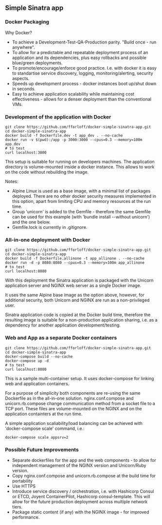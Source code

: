 ## Simple Sinatra app

### Docker Packaging
Why Docker?
- To achieve a Development-Test-QA-Production parity. "Build once - run anywhere".
- To allow for a predictable and repeatable deployment process of an application and its dependencies, plus easy rollbacks and possible blue/green deployments.
- To promote/encourage/enforce good practice. I.e. with docker it is easy to standartise service discovery, logging, monitoring/alerting, security aspects.
- Speeds up development process - docker instances boot up/shut down in seconds.
- Easy to achieve application scalability while maintaining cost effectiveness - allows for a denser deployment than the conventional VMs.

### Development of the application with Docker

```
git clone https://github.com/fforloff/docker-simple-sinatra-app.git
cd docker-simple-sinatra-app
docker build -f Dockerfile.dev -t app_dev . --no-cache
docker run -v $(pwd):/app -p 3000:3000 --cpus=0.3 --memory=100m app_dev
# to test
curl localhost:3000
```
This setup is suitable for running on developers machines. The application directory is volume-mounted inside a docker instance. This allows to work on the code without rebuilding the image.

Notes:
- Alpine Linux is used as a base image, with a minimal list of packages deployed. There are no other docker security measures implemented in this option, apart from limiting CPU and memory resources at the run time.
- Group 'unicorn' is added to the Gemfile - therefore the same Gemfile can be used for this example (with 'bundle install --without unicorn') and the one below.
- Gemfile.lock is currently in .gitignore.


### All-in-one deployment with Docker

```
git clone https://github.com/fforloff/docker-simple-sinatra-app.git
cd docker-simple-sinatra-app
docker build -f Dockerfile.allinone -t app_allinone . --no-cache
docker run -d -p 8080:8080 --cpus=0.3 --memory=100m app_allinone
# to test
curl localhost:8080
```
With this deployment the Sinatra application is packaged with the Unicorn application server and NGINX web server as a single Docker image.

It uses the same Alpine base image as the option above, however, for additional security, both Unicorn and NGINX are run as a non-privileged user.

Sinatra application code is copied at the Docker build time, therefore the resulting image is suitable for a non-production application sharing, i.e. as a dependency for another application development/testing.

### Web and App as a separate Docker containers

```
git clone https://github.com/fforloff/docker-simple-sinatra-app.git
cd docker-simple-sinatra-app
docker-compose build --no-cache
docker-compose up -d
# to test
curl localhost:8080
```
This is a sample multi-container setup. It uses docker-compose for linking web and application containers.

For a purpose of simplicity both components are re-using the same Dockerfile as in the all-in-one solution. nginx.conf.compose and unicorn.rb.compose change communication method from a socket file to a TCP port. These files are volume-mounted on the NGINX and on the application containters at the run time.

A simple application scaliability/load balancing can be achieved with 'docker-compose scale' command, i.e.:
```
docker-compose scale appsrv=2
```

### Possible Future Improvements
- Separate dockerfiles for the app and the web components - to allow for independent management of the NGINX version and Unicorn/Ruby version.
- Copy nginx.conf.compose and unicorn.rb.compose at the build time for portability
- Use HTTPS
- Introduce service discovery / orchestration, i.e. with Hashicorp Consul or ETCD, Joyent ContainerPilot, Hashicorp consul-template. This will allow for the future production deployment across multiple network tiers.
- Package static content (if any) with the NGINX image -  for improved performance.
